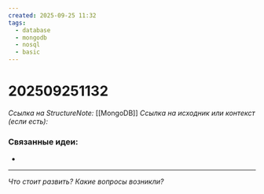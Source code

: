 ```yaml
---
created: 2025-09-25 11:32
tags:
  - database
  - mongodb
  - nosql
  - basic
---
```

# 202509251132
*Ссылка на StructureNote:* [[MongoDB]]
*Ссылка на исходник или контекст (если есть):* 

### Связанные идеи:
*   
---

*Что стоит развить? Какие вопросы возникли?*